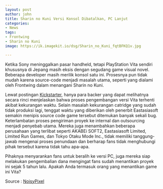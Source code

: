 ```yaml
---
layout: post
author: john
title: Sharin no Kuni Versi Konsol Dibatalkan, PC Lanjut
categories:
- News
tags:
- Frontwing
- Sharin no Kuni
image: https://ik.imagekit.io/dsg/Sharin_no_Kuni_fqtBFKQ1v.jpg

---
```

Ketika Sony meninggalkan pasar handheld, tetapi PlayStation Vita sendiri khususnya di Jepang masih eksis dengan segudang game visual novel. Beberapa developer masih merilik konsol satu ini. Prosesnya pun tidak mudah karena source-code menjadi masalah utama, seperti yang dialami oleh Frontwing dalam menangani Sharin no Kuni.

Lewat postingan [Kickstarter](https://www.kickstarter.com/projects/tokyootakumode/re-sharin-no-kuni-project/posts/3094921?ref=ksr_email_backer_project_update_registered_users), hanya para backer yang dapat melihatnya secara rinci menjelaskan bahwa proses pengembangan versi Vita terhenti akibat kekurangan waktu. Selain masalah kekurangan catridge yang sudah tidak produksi lagi, tenggat waktu yang diberikan oleh penerbit Eastasiasoft semakin menipis source code game tersebut ditemukan banyak sekali bug. Keterlambatan proses pengiriman proyek ke internal dan outsourcing menjadi penyebab utama. Mereka juga menambahkan beberapa perusahaan yang terlibat seperti AKABEi SOFT2, Eastasiasoft Limited, Limited Run Games, dan Tokyo Otaku Mode Inc., tidak memiliki tanggung-jawab mengenai proses penundaan dan berharap fans tidak menghubungi pihak tersebut karena tidak tahu apa-apa.

Pihaknya menyarankan fans untuk beralih ke versi PC, juga mereka siap melakukan pengembalian dana mengingat fans sudah menantikan proyek ini sejak 5 tahun lalu. Apakah Anda termasuk orang yang menantikan game ini Vita?

Source : [NoisyPixel](https://noisypixel.net/visual-novel-sharin-no-kuni-vita-version-canceled/)